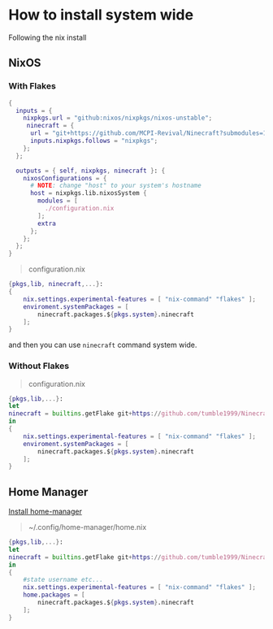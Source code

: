 # How to install system wide

Following the nix install 


## NixOS
### With Flakes
```nix
{
  inputs = {
    nixpkgs.url = "github:nixos/nixpkgs/nixos-unstable";
	 ninecraft = {
      url = "git+https://github.com/MCPI-Revival/Ninecraft?submodules=1";
      inputs.nixpkgs.follows = "nixpkgs";
    };
  };

  outputs = { self, nixpkgs, ninecraft }: {
    nixosConfigurations = {
      # NOTE: change "host" to your system's hostname
      host = nixpkgs.lib.nixosSystem {
        modules = [
          ./configuration.nix
        ];
		extra
      };
    };
  };
}
```

> configuration.nix
```nix
{pkgs,lib, ninecraft,...}:
{
	nix.settings.experimental-features = [ "nix-command" "flakes" ];
	enviroment.systemPackages = [
		ninecraft.packages.${pkgs.system}.ninecraft
	];
}
```

and then you can use `ninecraft` command system wide.

### Without Flakes


> configuration.nix
```nix
{pkgs,lib,...}:
let
ninecraft = builtins.getFlake git+https://github.com/tumble1999/Ninecraft?submodules=1;
in
{
	nix.settings.experimental-features = [ "nix-command" "flakes" ];
	enviroment.systemPackages = [
		ninecraft.packages.${pkgs.system}.ninecraft
	];
}
```

## Home Manager
[Install home-manager](https://nix-community.github.io/home-manager/index.xhtml#ch-installation)

> ~/.config/home-manager/home.nix
```nix
{pkgs,lib,...}:
let
ninecraft = builtins.getFlake git+https://github.com/tumble1999/Ninecraft?submodules=1;
in
{
	#state username etc...
	nix.settings.experimental-features = [ "nix-command" "flakes" ];
	home.packages = [
		ninecraft.packages.${pkgs.system}.ninecraft
	];
}
```